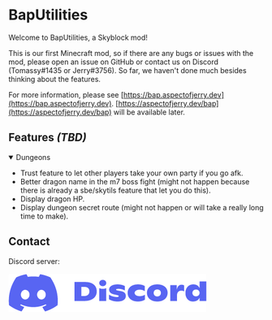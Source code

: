 # BapUtilities

Welcome to BapUtilities, a Skyblock mod!

This is our first Minecraft mod, so if there are any bugs or issues with the mod, please open an issue on GitHub or contact us on Discord (Tomassy#1435 or Jerry#3756).
So far, we haven't done much besides thinking about the features.

For more information, please see [https://bap.aspectofjerry.dev](https://bap.aspectofjerry.dev). [https://aspectofjerry.dev/bap](https://aspectofjerry.dev/bap) will be available later.

## Features *(TBD)*

<details open>
  <summary>Dungeons</summary>

- Trust feature to let other players take your own party if you go afk.
- Better dragon name in the m7 boss fight (might not happen because there is already a sbe/skytils feature that let you do this).
- Display dragon HP.
- Display dungeon secret route (might not happen or will take a really long time to make).

</details>

## Contact

Discord server:<br><br>
[![Discord invite logo](./docs/assets/small_logo_blurple_RGB.png)](https://discord.gg/Bq8WDeHHkU)
